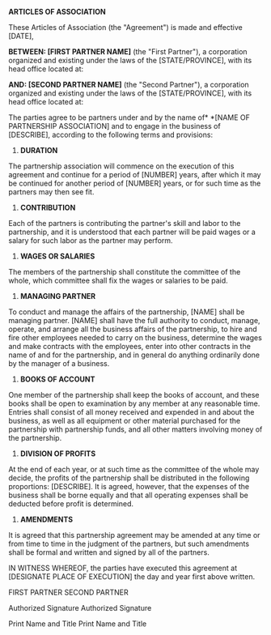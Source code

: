 **ARTICLES OF ASSOCIATION**

These Articles of Association (the "Agreement") is made and effective
\[DATE\],

**BETWEEN: \[FIRST PARTNER NAME\]** (the \"First Partner\"), a
corporation organized and existing under the laws of the
\[STATE/PROVINCE\], with its head office located at:

**AND: \[SECOND PARTNER NAME\]** (the \"Second Partner\"), a corporation
organized and existing under the laws of the \[STATE/PROVINCE\], with
its head office located at:

The parties agree to be partners under and by the name of* *\[NAME OF
PARTNERSHIP ASSOCIATION\] and to engage in the business of \[DESCRIBE\],
according to the following terms and provisions:

1.  **DURATION**

The partnership association will commence on the execution of this
agreement and continue for a period of \[NUMBER\] years, after which it
may be continued for another period of \[NUMBER\] years, or for such
time as the partners may then see fit.

1.  **CONTRIBUTION**

Each of the partners is contributing the partner's skill and labor to
the partnership, and it is understood that each partner will be paid
wages or a salary for such labor as the partner may perform.

1.  **WAGES OR SALARIES**

The members of the partnership shall constitute the committee of the
whole, which committee shall fix the wages or salaries to be paid.

1.  **MANAGING PARTNER**

To conduct and manage the affairs of the partnership, \[NAME\] shall be
managing partner. \[NAME\] shall have the full authority to conduct,
manage, operate, and arrange all the business affairs of the
partnership, to hire and fire other employees needed to carry on the
business, determine the wages and make contracts with the employees,
enter into other contracts in the name of and for the partnership, and
in general do anything ordinarily done by the manager of a business.

1.  **BOOKS OF ACCOUNT**

One member of the partnership shall keep the books of account, and these
books shall be open to examination by any member at any reasonable time.
Entries shall consist of all money received and expended in and about
the business, as well as all equipment or other material purchased for
the partnership with partnership funds, and all other matters involving
money of the partnership.

1.  **DIVISION OF PROFITS**

At the end of each year, or at such time as the committee of the whole
may decide, the profits of the partnership shall be distributed in the
following proportions: \[DESCRIBE\]. It is agreed, however, that the
expenses of the business shall be borne equally and that all operating
expenses shall be deducted before profit is determined.

1.  **AMENDMENTS**

It is agreed that this partnership agreement may be amended at any time
or from time to time in the judgment of the partners, but such
amendments shall be formal and written and signed by all of the
partners.

IN WITNESS WHEREOF, the parties have executed this agreement at
\[DESIGNATE PLACE OF EXECUTION\] the day and year first above written.

FIRST PARTNER SECOND PARTNER

Authorized Signature Authorized Signature

Print Name and Title Print Name and Title
